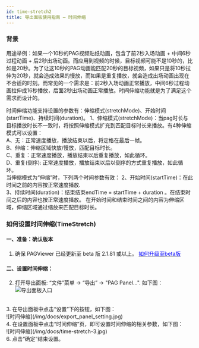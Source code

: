 ```yaml
---
id: time-stretch2
title: 导出面板使用指南 — 时间伸缩
---
```


### 背景
用途举例：如果一个10秒的PAG视频贴纸动画，包含了前2秒入场动画 + 中间6秒过程动画 + 后2秒出场动画。而应用到视频的时候，目标视频可能不是10秒的，比如是20秒。为了让这10秒的PAG动画能匹配20秒的目标视频，如果只是将10秒拉伸为20秒，就会造成效果的慢放，而如果是重复播放，就会造成出场动画出现在不合适的时刻。而常见的一个需求是：前2秒入场动画正常播放，中间6秒过程动画拉伸成16秒播放，后面2秒出场动画正常播放。时间伸缩功能就是为了满足这个需求而设计的。 <br/>

时间伸缩功能支持设置的参数有：伸缩模式(stretchMode)、开始时间(startTime)、持续时间(duration)。
1、伸缩模式(stretchMode)：当pag时长与目标播放时长不一致时，将按照伸缩模式扩充到匹配目标时长来播放。有4种伸缩模式可以设置： <br/>
  A、无：正常速度播放，播放结束以后，将定格在最后一帧。 <br/>
  B、伸缩：伸缩区域快放/慢放，匹配目标时长。 <br/>
  C、重复：正常速度播放，播放结束以后重复播放，如此循环。 <br/>
  D、重复(倒序): 正常速度播放，播放结束以后以倒序的方式重复播放，如此循环。 <br/>
当伸缩模式为“伸缩”时，下列两个时间参数有效：
2、开始时间(startTime)：在此时间之前的内容按正常速度播放. <br/>
3、持续时间(duration)：结束结束endTime = startTime + duration 。在结束时间之后的内容也按正常速度播放。 在开始时间和结束时间之间的内容为伸缩区域，伸缩区域通过缩放来匹配目标时长。<br/>


### 如何设置时间伸缩(TimeStretch)
#### 一、准备：确认版本 <br/>
1. 确保 PAGViewer 已经更新至 beta 版 2.1.81 或以上。 [<font color=blue>如何升级至beta版</font>](/docs/beta.html) <br/>

#### 二、设置时间伸缩：<br/>
2. 打开导出面板: “文件”菜单 -> “导出” -> "PAG Panel...". 如下图：<br/>
![导出面板入口](/img/docs/export_panel_entrance.jpg)
<br/>
3. 在导出面板中点击“设置”下的按钮，如下图：<br/>
![时间伸缩](/img/docs/export_panel_setting.jpg)
<br/>
4. 在设置面板中点击“时间伸缩”页，即可设置时间伸缩的相关参数，如下图：<br/>
![时间伸缩](/img/docs/time-stretch-3.jpg)
<br/>
6. 点击“确定”结束设置。<br/>
